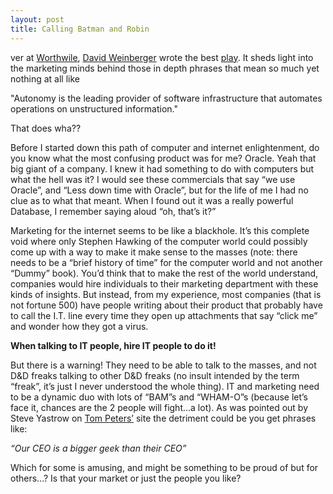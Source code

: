 ```yaml
---
layout: post
title: Calling Batman and Robin
---
```

ver at [Worthwile](https://web.archive.org/web/20060210032452/http://www.worthwhilemag.com/), [David Weinberger](http://www.hyperorg.com/blogger/) wrote the best [play](https://web.archive.org/web/20060210032452/http://www.worthwhilemag.com/entry/2005/01/18/oh_why_cahnt_the_marketers_learn_to_speak.php). It sheds light into the marketing minds behind those in depth phrases that mean so much yet nothing at all like

"Autonomy is the leading provider of software infrastructure that automates operations on unstructured information."

That does wha??

Before I started down this path of computer and internet enlightenment, do you know what the most confusing product was for me? Oracle. Yeah that big giant of a company. I knew it had something to do with computers but what the hell was it? I would see these commercials that say “we use Oracle”, and “Less down time with Oracle”, but for the life of me I had no clue as to what that meant. When I found out it was a really powerful Database, I remember saying aloud “oh, that’s it?”

Marketing for the internet seems to be like a blackhole. It’s this complete void where only Stephen Hawking of the computer world could possibly come up with a way to make it make sense to the masses (note: there needs to be a “brief history of time” for the computer world and not another “Dummy” book). You’d think that to make the rest of the world understand, companies would hire individuals to their marketing department with these kinds of insights. But instead, from my experience, most companies (that is not fortune 500) have people writing about their product that probably have to call the I.T. line every time they open up attachments that say “click me” and wonder how they got a virus.

**When talking to IT people, hire IT people to do it!**

But there is a warning! They need to be able to talk to the masses, and not D&D freaks talking to other D&D freaks (no insult intended by the term “freak”, it’s just I never understood the whole thing). IT and marketing need to be a dynamic duo with lots of “BAM”s and “WHAM-O”s (because let’s face it, chances are the 2 people will fight...a lot). As was pointed out by Steve Yastrow on [Tom Peters’](http://tompeters.com/2005/01/badvertising-logix/) site the detriment could be you get phrases like:

*“Our CEO is a bigger geek than their CEO”*

Which for some is amusing, and might be something to be proud of but for others...? Is that your market or just the people you like?

